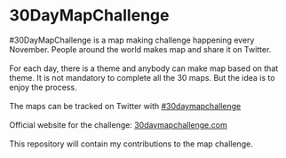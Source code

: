 # 30DayMapChallenge

#30DayMapChallenge is a map making challenge happening every November. People around the world makes map and share it on Twitter.  
<br>For each day, there is a theme and anybody can make map based on that theme. It is not mandatory to complete all the 30 maps. But the idea is to enjoy the process. 
<br> <br> The maps can be tracked on Twitter with <a href="https://twitter.com/hashtag/30DayMapChallenge?src=hashtag_click">#30daymapchallenge</a>  
<br>Official website for the challenge: <a href="https://30daymapchallenge.com/">30daymapchallenge.com</a>
<br><br> This repository will contain my contributions to the map challenge. 

